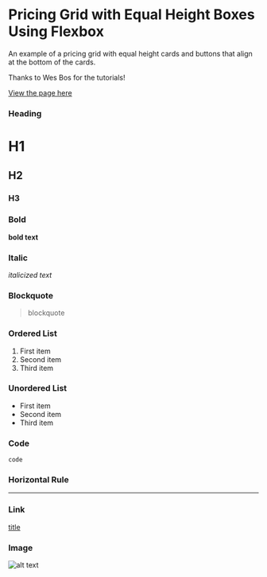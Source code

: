 # Pricing Grid with Equal Height Boxes Using Flexbox
An example of a pricing grid with equal height cards and buttons that align at the bottom of the cards.

Thanks to Wes Bos for the tutorials! 

[View the page here](https://kfairris.github.io/pricing-grid/)

### Heading

# H1
## H2
### H3

### Bold

**bold text**

### Italic

*italicized text*

### Blockquote

> blockquote

### Ordered List

1. First item
2. Second item
3. Third item

### Unordered List

- First item
- Second item
- Third item

### Code

`code`

### Horizontal Rule

---

### Link

[title](https://www.example.com)

### Image

![alt text](image.jpg)